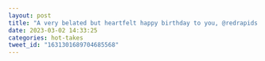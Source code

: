 ```yaml
---
layout: post
title: "A very belated but heartfelt happy birthday to you, @redrapids! I hope it was wonderful!"
date: 2023-03-02 14:33:25
categories: hot-takes
tweet_id: "1631301689704685568"
---
```



<!-- Original tweet: https://twitter.com/i/status/1631301689704685568 -->